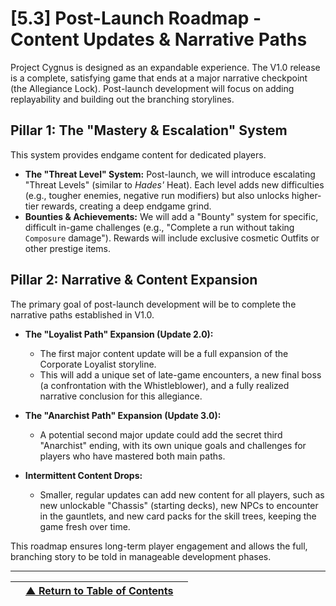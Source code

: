 <!-- Filename: LDD/[5] Production & Release Strategy/[5.3] Post-Launch Roadmap - Content Updates & Narrative Paths.md -->

# [5.3] Post-Launch Roadmap - Content Updates & Narrative Paths

Project Cygnus is designed as an expandable experience. The V1.0 release is a complete, satisfying game that ends at a major narrative checkpoint (the Allegiance Lock). Post-launch development will focus on adding replayability and building out the branching storylines.

## Pillar 1: The "Mastery & Escalation" System
This system provides endgame content for dedicated players.

*   **The "Threat Level" System:** Post-launch, we will introduce escalating "Threat Levels" (similar to *Hades'* Heat). Each level adds new difficulties (e.g., tougher enemies, negative run modifiers) but also unlocks higher-tier rewards, creating a deep endgame grind.
*   **Bounties & Achievements:** We will add a "Bounty" system for specific, difficult in-game challenges (e.g., "Complete a run without taking `Composure` damage"). Rewards will include exclusive cosmetic Outfits or other prestige items.

## Pillar 2: Narrative & Content Expansion
The primary goal of post-launch development will be to complete the narrative paths established in V1.0.

*   **The "Loyalist Path" Expansion (Update 2.0):**
    *   The first major content update will be a full expansion of the Corporate Loyalist storyline.
    *   This will add a unique set of late-game encounters, a new final boss (a confrontation with the Whistleblower), and a fully realized narrative conclusion for this allegiance.

*   **The "Anarchist Path" Expansion (Update 3.0):**
    *   A potential second major update could add the secret third "Anarchist" ending, with its own unique goals and challenges for players who have mastered both main paths.

*   **Intermittent Content Drops:**
    *   Smaller, regular updates can add new content for all players, such as new unlockable "Chassis" (starting decks), new NPCs to encounter in the gauntlets, and new card packs for the skill trees, keeping the game fresh over time.

This roadmap ensures long-term player engagement and allows the full, branching story to be told in manageable development phases.

---
| | [▲ Return to Table of Contents](../../README.md) | |
| :--- | :---: | ---: |
